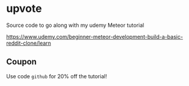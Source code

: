 upvote
======================

Source code to go along with my udemy Meteor tutorial

https://www.udemy.com/beginner-meteor-development-build-a-basic-reddit-clone/learn

Coupon
----------

Use code `github` for 20% off the tutorial!
